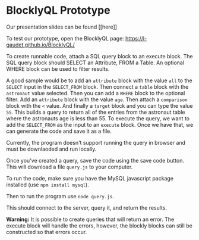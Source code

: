 # BlocklyQL Prototype

Our presentation slides can be found [[here]]

To test our prototype, open the BlocklyQL page: https://l-gaudet.github.io/BlocklyQL/

To create runnable code, attach a SQL query block to an execute block. The SQL query block should SELECT an Attribute, FROM a Table. An optional WHERE block can be used to filter results. 

A good sample would be to add an `attribute` block with the value `all` to the `SELECT` input in the `SELECT_FROM` block. Then connect a `table` block with the `astronaut` value selected. Then you can add a `WHERE` block to the optional filter. Add an `attribute` block with the value `age`. Then attach a `comparison` block with the `<` value. And finally a `target` block and you can type the value `55`. This builds a query to return all of the entries from the astronaut table where the astronauts age is less than 55. To execute the query, we want to add the `SELECT_FROM` as the input to an `execute` block. Once we have that, we can generate the code and save it as a file. 

Currently, the program doesn't support running the query in browser and must be downlaoded and run locally.

Once you've created a query, save the code using the save code button. This will download a file `query.js` to your computer. 

To run the code, make sure you have the MySQL javascript package installed (use `npm install mysql`). 

Then to run the program use `node query.js`.

This should connect to the server, query it, and return the results. 

**Warning:** It is possible to create queries that will return an error. The execute block will handle the errors, however, the blockly blocks can still be constructed so that errors occur. 